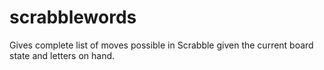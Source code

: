 # scrabblewords
Gives complete list of moves possible in Scrabble given the current board state and letters on hand.
